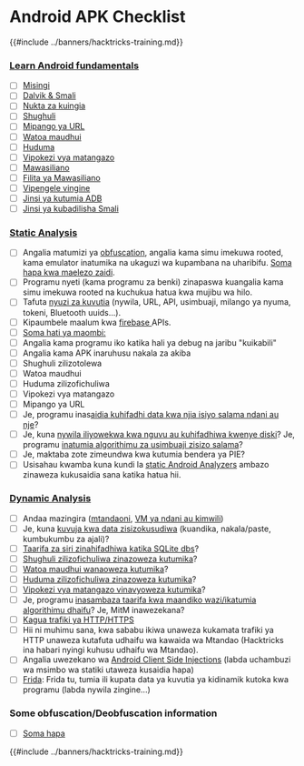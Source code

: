 # Android APK Checklist

{{#include ../banners/hacktricks-training.md}}


### [Learn Android fundamentals](android-app-pentesting/index.html#2-android-application-fundamentals)

- [ ] [Misingi](android-app-pentesting/index.html#fundamentals-review)
- [ ] [Dalvik & Smali](android-app-pentesting/index.html#dalvik--smali)
- [ ] [Nukta za kuingia](android-app-pentesting/index.html#application-entry-points)
- [ ] [Shughuli](android-app-pentesting/index.html#launcher-activity)
- [ ] [Mipango ya URL](android-app-pentesting/index.html#url-schemes)
- [ ] [Watoa maudhui](android-app-pentesting/index.html#services)
- [ ] [Huduma](android-app-pentesting/index.html#services-1)
- [ ] [Vipokezi vya matangazo](android-app-pentesting/index.html#broadcast-receivers)
- [ ] [Mawasiliano](android-app-pentesting/index.html#intents)
- [ ] [Filita ya Mawasiliano](android-app-pentesting/index.html#intent-filter)
- [ ] [Vipengele vingine](android-app-pentesting/index.html#other-app-components)
- [ ] [Jinsi ya kutumia ADB](android-app-pentesting/index.html#adb-android-debug-bridge)
- [ ] [Jinsi ya kubadilisha Smali](android-app-pentesting/index.html#smali)

### [Static Analysis](android-app-pentesting/index.html#static-analysis)

- [ ] Angalia matumizi ya [obfuscation](android-checklist.md#some-obfuscation-deobfuscation-information), angalia kama simu imekuwa rooted, kama emulator inatumika na ukaguzi wa kupambana na uharibifu. [Soma hapa kwa maelezo zaidi](android-app-pentesting/index.html#other-checks).
- [ ] Programu nyeti (kama programu za benki) zinapaswa kuangalia kama simu imekuwa rooted na kuchukua hatua kwa mujibu wa hilo.
- [ ] Tafuta [nyuzi za kuvutia](android-app-pentesting/index.html#looking-for-interesting-info) (nywila, URL, API, usimbuaji, milango ya nyuma, tokeni, Bluetooth uuids...).
- [ ] Kipaumbele maalum kwa [firebase ](android-app-pentesting/index.html#firebase)APIs.
- [ ] [Soma hati ya maombi:](android-app-pentesting/index.html#basic-understanding-of-the-application-manifest-xml)
- [ ] Angalia kama programu iko katika hali ya debug na jaribu "kuikabili"
- [ ] Angalia kama APK inaruhusu nakala za akiba
- [ ] Shughuli zilizotolewa
- [ ] Watoa maudhui
- [ ] Huduma zilizofichuliwa
- [ ] Vipokezi vya matangazo
- [ ] Mipango ya URL
- [ ] Je, programu inas[aidia kuhifadhi data kwa njia isiyo salama ndani au nje](android-app-pentesting/index.html#insecure-data-storage)?
- [ ] Je, kuna [nywila iliyowekwa kwa nguvu au kuhifadhiwa kwenye diski](android-app-pentesting/index.html#poorkeymanagementprocesses)? Je, programu [inatumia algorithimu za usimbuaji zisizo salama](android-app-pentesting/index.html#useofinsecureandordeprecatedalgorithms)?
- [ ] Je, maktaba zote zimeundwa kwa kutumia bendera ya PIE?
- [ ] Usisahau kwamba kuna kundi la [static Android Analyzers](android-app-pentesting/index.html#automatic-analysis) ambazo zinaweza kukusaidia sana katika hatua hii.

### [Dynamic Analysis](android-app-pentesting/index.html#dynamic-analysis)

- [ ] Andaa mazingira ([mtandaoni](android-app-pentesting/index.html#online-dynamic-analysis), [VM ya ndani au kimwili](android-app-pentesting/index.html#local-dynamic-analysis))
- [ ] Je, kuna [kuvuja kwa data zisizokusudiwa](android-app-pentesting/index.html#unintended-data-leakage) (kuandika, nakala/paste, kumbukumbu za ajali)?
- [ ] [Taarifa za siri zinahifadhiwa katika SQLite dbs](android-app-pentesting/index.html#sqlite-dbs)?
- [ ] [Shughuli zilizofichuliwa zinazoweza kutumika](android-app-pentesting/index.html#exploiting-exported-activities-authorisation-bypass)?
- [ ] [Watoa maudhui wanaoweza kutumika](android-app-pentesting/index.html#exploiting-content-providers-accessing-and-manipulating-sensitive-information)?
- [ ] [Huduma zilizofichuliwa zinazoweza kutumika](android-app-pentesting/index.html#exploiting-services)?
- [ ] [Vipokezi vya matangazo vinavyoweza kutumika](android-app-pentesting/index.html#exploiting-broadcast-receivers)?
- [ ] Je, programu [inasambaza taarifa kwa maandiko wazi/ikatumia algorithimu dhaifu](android-app-pentesting/index.html#insufficient-transport-layer-protection)? Je, MitM inawezekana?
- [ ] [Kagua trafiki ya HTTP/HTTPS](android-app-pentesting/index.html#inspecting-http-traffic)
- [ ] Hii ni muhimu sana, kwa sababu ikiwa unaweza kukamata trafiki ya HTTP unaweza kutafuta udhaifu wa kawaida wa Mtandao (Hacktricks ina habari nyingi kuhusu udhaifu wa Mtandao).
- [ ] Angalia uwezekano wa [Android Client Side Injections](android-app-pentesting/index.html#android-client-side-injections-and-others) (labda uchambuzi wa msimbo wa statiki utaweza kusaidia hapa)
- [ ] [Frida](android-app-pentesting/index.html#frida): Frida tu, tumia ili kupata data ya kuvutia ya kidinamik kutoka kwa programu (labda nywila zingine...)

### Some obfuscation/Deobfuscation information

- [ ] [Soma hapa](android-app-pentesting/index.html#obfuscating-deobfuscating-code)


{{#include ../banners/hacktricks-training.md}}
